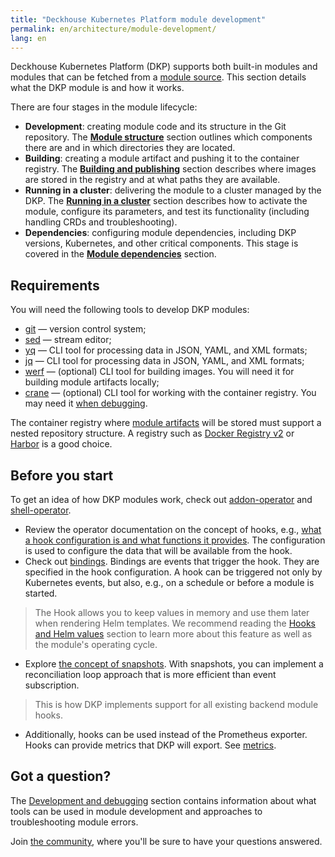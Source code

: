 ```yaml
---
title: "Deckhouse Kubernetes Platform module development"
permalink: en/architecture/module-development/
lang: en
---
```


Deckhouse Kubernetes Platform (DKP) supports both built-in modules and modules that can be fetched from a [module source](../cr.html#modulesource). This section details what the DKP module is and how it works.

There are four stages in the module lifecycle:

* **Development**: creating module code and its structure in the Git repository. The [**Module structure**](structure/) section outlines which components there are and in which directories they are located.
* **Building**: creating a module artifact and pushing it to the container registry. The [**Building and publishing**](build/) section describes where images are stored in the registry and at what paths they are available.
* **Running in a cluster**: delivering the module to a cluster managed by the DKP. The [**Running in a cluster**](run/) section describes how to activate the module, configure its parameters, and test its functionality (including handling CRDs and troubleshooting).
* **Dependencies**: configuring module dependencies, including DKP versions, Kubernetes, and other critical components. This stage is covered in the [**Module dependencies**](dependencies/) section.

## Requirements

You will need the following tools to develop DKP modules:

* [git](https://git-scm.com) — version control system;
* [sed](https://github.com/mirror/sed) — stream editor;
* [yq](https://github.com/mikefarah/yq) — CLI tool for processing data in JSON, YAML, and XML formats;
* [jq](https://jqlang.github.io/jq/) — CLI tool for processing data in JSON, YAML, and XML formats;
* [werf](https://werf.io/) — (optional) CLI tool for building images. You will need it for building module artifacts locally;
* [crane](https://github.com/google/go-containerregistry/tree/main/cmd/crane#crane) — (optional) CLI tool for working with the container registry. You may need it [when debugging](development/).

The container registry where [module artifacts](build/) will be stored must support a nested repository structure. A registry such as [Docker Registry v2](https://github.com/distribution/distribution) or [Harbor](https://goharbor.io/) is a good choice.

## Before you start

To get an idea of how DKP modules work, check out [addon-operator](https://github.com/flant/addon-operator) and [shell-operator](https://github.com/flant/shell-operator).

* Review the operator documentation on the concept of hooks, e.g., [what a hook configuration is and what functions it provides](https://flant.github.io/shell-operator/HOOKS.html#hook-configuration). The configuration is used to configure the data that will be available from the hook.
* Check out [bindings](https://flant.github.io/addon-operator/HOOKS.html#bindings). Bindings are events that trigger the hook. They are specified in the hook configuration. A hook can be triggered not only by Kubernetes events, but also, e.g., on a schedule or before a module is started.
> The Hook allows you to keep values in memory and use them later when rendering Helm templates. We recommend reading the [Hooks and Helm values](https://flant.github.io/addon-operator/OVERVIEW.html#hooks-and-helm-values) section to learn more about this feature as well as the module's operating cycle.
* Explore [the concept of snapshots](https://flant.github.io/shell-operator/HOOKS.html#snapshots). With snapshots, you can implement a reconciliation loop approach that is more efficient than event subscription.
 > This is how DKP implements support for all existing backend module hooks.
* Additionally, hooks can be used instead of the Prometheus exporter. Hooks can provide metrics that DKP will export. See [metrics](https://flant.github.io/addon-operator/metrics/METRICS_FROM_HOOKS.html#custom-metrics).

## Got a question?

The [Development and debugging](development/) section contains information about what tools can be used in module development and approaches to troubleshooting module errors.

Join [the community](/community/), where you'll be sure to have your questions answered.
